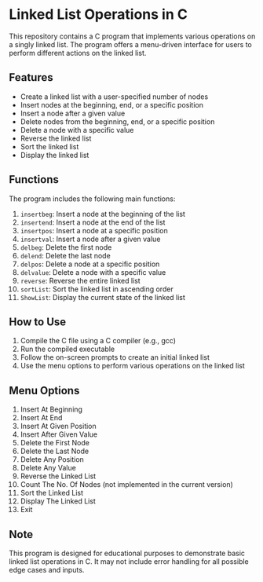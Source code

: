 # Linked List Operations in C

This repository contains a C program that implements various operations on a singly linked list. The program offers a menu-driven interface for users to perform different actions on the linked list.

## Features

- Create a linked list with a user-specified number of nodes
- Insert nodes at the beginning, end, or a specific position
- Insert a node after a given value
- Delete nodes from the beginning, end, or a specific position
- Delete a node with a specific value
- Reverse the linked list
- Sort the linked list
- Display the linked list

## Functions

The program includes the following main functions:

1. `insertbeg`: Insert a node at the beginning of the list
2. `insertend`: Insert a node at the end of the list
3. `insertpos`: Insert a node at a specific position
4. `insertval`: Insert a node after a given value
5. `delbeg`: Delete the first node
6. `delend`: Delete the last node
7. `delpos`: Delete a node at a specific position
8. `delvalue`: Delete a node with a specific value
9. `reverse`: Reverse the entire linked list
10. `sortList`: Sort the linked list in ascending order
11. `ShowList`: Display the current state of the linked list

## How to Use

1. Compile the C file using a C compiler (e.g., gcc)
2. Run the compiled executable
3. Follow the on-screen prompts to create an initial linked list
4. Use the menu options to perform various operations on the linked list

## Menu Options

1. Insert At Beginning
2. Insert At End
3. Insert At Given Position
4. Insert After Given Value
5. Delete the First Node
6. Delete the Last Node
7. Delete Any Position
8. Delete Any Value
9. Reverse the Linked List
10. Count The No. Of Nodes (not implemented in the current version)
11. Sort the Linked List
12. Display The Linked List
13. Exit

## Note

This program is designed for educational purposes to demonstrate basic linked list operations in C. It may not include error handling for all possible edge cases and inputs.